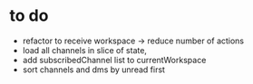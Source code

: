 # to do
- refactor to receive workspace -> reduce number of actions
- load all channels in slice of state,
- add subscribedChannel list to currentWorkspace
- sort channels and dms by unread first
